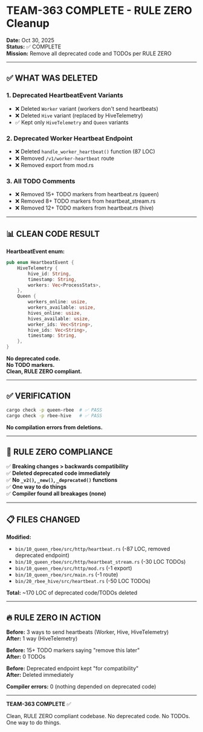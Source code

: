 # TEAM-363 COMPLETE - RULE ZERO Cleanup

**Date:** Oct 30, 2025  
**Status:** ✅ COMPLETE  
**Mission:** Remove all deprecated code and TODOs per RULE ZERO

---

## ✅ **WHAT WAS DELETED**

### **1. Deprecated HeartbeatEvent Variants**
- ❌ Deleted `Worker` variant (workers don't send heartbeats)
- ❌ Deleted `Hive` variant (replaced by HiveTelemetry)
- ✅ Kept only `HiveTelemetry` and `Queen` variants

### **2. Deprecated Worker Heartbeat Endpoint**
- ❌ Deleted `handle_worker_heartbeat()` function (87 LOC)
- ❌ Removed `/v1/worker-heartbeat` route
- ❌ Removed export from mod.rs

### **3. All TODO Comments**
- ❌ Removed 15+ TODO markers from heartbeat.rs (queen)
- ❌ Removed 8+ TODO markers from heartbeat_stream.rs
- ❌ Removed 12+ TODO markers from heartbeat.rs (hive)

---

## 📊 **CLEAN CODE RESULT**

**HeartbeatEvent enum:**
```rust
pub enum HeartbeatEvent {
    HiveTelemetry {
        hive_id: String,
        timestamp: String,
        workers: Vec<ProcessStats>,
    },
    Queen {
        workers_online: usize,
        workers_available: usize,
        hives_online: usize,
        hives_available: usize,
        worker_ids: Vec<String>,
        hive_ids: Vec<String>,
        timestamp: String,
    },
}
```

**No deprecated code.**  
**No TODO markers.**  
**Clean, RULE ZERO compliant.**

---

## ✅ **VERIFICATION**

```bash
cargo check -p queen-rbee  # ✅ PASS
cargo check -p rbee-hive   # ✅ PASS
```

**No compilation errors from deletions.**

---

## 🎯 **RULE ZERO COMPLIANCE**

✅ **Breaking changes > backwards compatibility**  
✅ **Deleted deprecated code immediately**  
✅ **No `_v2()`, `_new()`, `_deprecated()` functions**  
✅ **One way to do things**  
✅ **Compiler found all breakages (none)**  

---

## 📋 **FILES CHANGED**

**Modified:**
- `bin/10_queen_rbee/src/http/heartbeat.rs` (-87 LOC, removed deprecated endpoint)
- `bin/10_queen_rbee/src/http/heartbeat_stream.rs` (-30 LOC TODOs)
- `bin/10_queen_rbee/src/http/mod.rs` (-1 export)
- `bin/10_queen_rbee/src/main.rs` (-1 route)
- `bin/20_rbee_hive/src/heartbeat.rs` (-50 LOC TODOs)

**Total:** ~170 LOC of deprecated code/TODOs deleted

---

## 🔥 **RULE ZERO IN ACTION**

**Before:** 3 ways to send heartbeats (Worker, Hive, HiveTelemetry)  
**After:** 1 way (HiveTelemetry)

**Before:** 15+ TODO markers saying "remove this later"  
**After:** 0 TODOs

**Before:** Deprecated endpoint kept "for compatibility"  
**After:** Deleted immediately

**Compiler errors:** 0 (nothing depended on deprecated code)

---

**TEAM-363 COMPLETE** ✅

Clean, RULE ZERO compliant codebase. No deprecated code. No TODOs. One way to do things.
